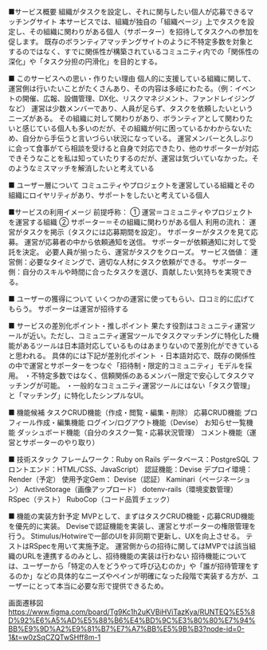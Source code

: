 ■サービス概要
組織がタスクを設定し、それに関与したい個人が応募できるマッチングサイト
本サービスでは、組織が独自の「組織ページ」上でタスクを設定し、その組織に関わりがある個人（サポーター）を招待してタスクへの参加を促します。
既存のボランティアマッチングサイトのように不特定多数を対象とするのではなく、すでに関係性が構築されているコミュニティ内での「関係性の深化」や「タスク分担の円滑化」を目的とする。

■ このサービスへの思い・作りたい理由
個人的に支援している組織に関して、運営側は行いたいことがたくさんあり、その内容は多岐にわたる。（例：イベントの開催、広報、設備管理、DX化、リスクマネジメント、ファンドレイジングなど）
運営は少数メンバーであり、人員が足らず、タスクを依頼したいというニーズがある。
その組織に対して関わりがあり、ボランティアとして関わりたいと感じている個人も多いのだが、その組織が何に困っているかわからないため、自分から手伝うと言いづらい状況になっている。
運営メンバーと久しぶりに会って食事がてら相談を受けると自身で対応できたり、他のサポーターが対応できそうなことを私は知っていたりするのだが、運営は気づいていなかった。そのようなミスマッチを解消したいと考えている

■ ユーザー層について
コミュニティやプロジェクトを運営している組織とその組織にロイヤリティがあり、サポートをしたいと考えている個人

■サービスの利用イメージ
前提呼称：
① 運営＝コミュニティやプロジェクトを運営する組織
② サポーター＝その組織に関わりがある個人
利用の流れ：
運営がタスクを掲示（タスクには応募期間を設定）。
サポーターがタスクを見て応募。
運営が応募者の中から依頼通知を送信。
サポーターが依頼通知に対して受託を決定。
必要人員が揃ったら、運営がタスクをクローズ。
サービス価値：
運営側：必要なタイミングで、適切な人材にタスク依頼ができる。
サポーター側：自分のスキルや時間に合ったタスクを選び、貢献したい気持ちを実現できる。



■ ユーザーの獲得について
いくつかの運営に使ってもらい、口コミ的に広げてもらう。
サポーターは運営が招待する

■ サービスの差別化ポイント・推しポイント
果たす役割はコミュニティ運営ツールが近い。ただし、コミュニティ運営ツールでタスクマッチングに特化した機能があるツールは日本語対応しているものはあまりないので差別化ができていると思われる。
具体的には下記が差別化ポイント
・日本語対応で、既存の関係性の中で運営とサポーターをつなぐ「招待制・限定的コミュニティ」モデルを採用。
・不特定多数ではなく、信頼関係のあるメンバー限定で安心してタスクマッチングが可能。
・一般的なコミュニティ運営ツールにはない「タスク管理」と「マッチング」に特化したシンプルなUI。

■ 機能候補
タスクCRUD機能（作成・閲覧・編集・削除）
応募CRUD機能
プロフィール作成・編集機能
ログイン/ログアウト機能（Devise）
お知らせ一覧機能
ダッシュボード機能（自分のタスク一覧・応募状況管理）
コメント機能（運営とサポーターのやり取り）

■ 技術スタック
フレームワーク：Ruby on Rails
データベース：PostgreSQL
フロントエンド：HTML/CSS、JavaScript）
認証機能：Devise
デプロイ環境：Render（予定）
使用予定Gem：
Devise（認証）
Kaminari（ページネーション）
ActiveStorage（画像アップロード）
dotenv-rails（環境変数管理）
RSpec（テスト）
RuboCop（コード品質チェック）

■ 機能の実装方針予定
MVPとして、まずはタスクCRUD機能・応募CRUD機能を優先的に実装。
Deviseで認証機能を実装し、運営とサポーターの権限管理を行う。
Stimulus/Hotwireで一部のUIを非同期で更新し、UXを向上させる。
テストはRSpecを用いて実施予定。
運営側からの招待に関してはMVPでは該当組織のURLを連携するのみとし、招待機能の実装は行わない
招待機能については、ユーザーから「特定の人をどうやって呼び込むのか」や「誰が招待管理をするのか」などの具体的なニーズやペインが明確になった段階で実装する方が、ユーザーにとって本当に必要な形で提供できるため。

画面遷移図
https://www.figma.com/board/Tg9Kc1h2uKVBiHViTazKya/RUNTEQ%E5%8D%92%E6%A5%AD%E5%88%B6%E4%BD%9C%E3%80%80%E7%94%BB%E9%9D%A2%E9%81%B7%E7%A7%BB%E5%9B%B3?node-id=0-1&t=w0zSqCZQTwSHff8m-1
